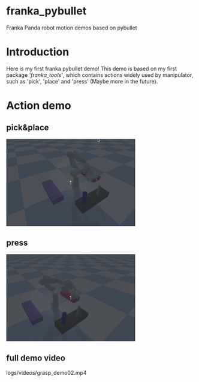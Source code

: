 # franka_pybullet
Franka Panda robot motion demos based on pybullet
# Introduction
Here is my first franka pybullet demo! This demo is based on my first package *'franka_tools'*, which contains actions widely used by manipulator, such as 'pick', 'place' and 'press'
(Maybe more in the future).   
# Action demo
## pick&place
![image](logs/gifs/pick&place.gif)   
## press
![image](logs/gifs/press.gif)
## full demo video
logs/videos/grasp_demo02.mp4

